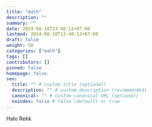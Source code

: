 ```yaml
---
title: "math"
description: ""
summary: ""
date: 2024-08-18T13:48:13+07:00
lastmod: 2024-08-18T13:48:13+07:00
draft: false
weight: 50
categories: ["math"]
tags: []
contributors: []
pinned: false
homepage: false
seo:
  title: "" # custom title (optional)
  description: "" # custom description (recommended)
  canonical: "" # custom canonical URL (optional)
  noindex: false # false (default) or true
---
```

Halo Rekk
